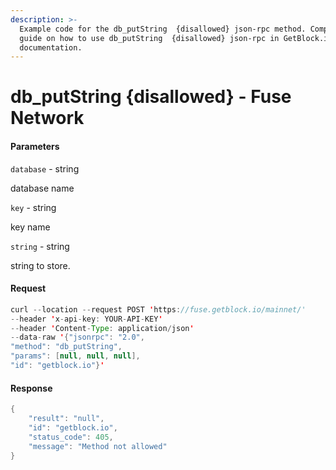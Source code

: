 ```yaml
---
description: >-
  Example code for the db_putString  {disallowed} json-rpc method. Сomplete
  guide on how to use db_putString  {disallowed} json-rpc in GetBlock.io Web3
  documentation.
---
```


# db\_putString {disallowed} - Fuse Network

#### Parameters

`database` - string

database name

`key` - string

key name

`string` - string

string to store.

#### Request

```java
curl --location --request POST 'https://fuse.getblock.io/mainnet/' 
--header 'x-api-key: YOUR-API-KEY' 
--header 'Content-Type: application/json' 
--data-raw '{"jsonrpc": "2.0",
"method": "db_putString",
"params": [null, null, null],
"id": "getblock.io"}'
```

#### Response

```java
{
    "result": "null",
    "id": "getblock.io",
    "status_code": 405,
    "message": "Method not allowed"
}
```
